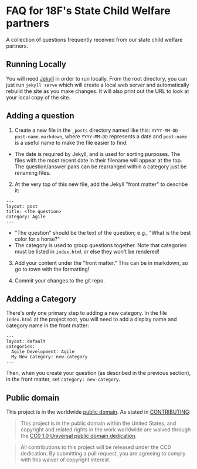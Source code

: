# FAQ for 18F's State Child Welfare partners

A collection of questions frequently received from our state child welfare partners.

## Running Locally

You will need [Jekyll](https://jekyllrb.com/) in order to run locally.  From the
root directory, you can just run `jekyll serve` which will create a local web
server and automatically rebuild the site as you make changes.  It will also
print out the URL to look at your local copy of the site.

## Adding a question

1. Create a new file in the `_posts` directory named like this:
`YYYY-MM-DD-post-name.markdown`, where `YYYY-MM-DD` represents a
date and `post-name` is a useful name to make the file easier to find.

  * The date is required by Jekyll, and is used for sorting purposes.  The
  files with the most recent date in their filename will appear at the top.
  The question/answer pairs can be rearranged within a category just be
  renaming files.

2. At the very top of this new file, add the Jekyll "front matter" to describe it:

  ```
  ---
  layout: post
  title: <The question>
  category: Agile
  ---
  ```

  * "The question" should be the text of the question; e.g., "What is the best
  color for a horse?"
  * The category is used to group questions together.  Note that categories
  must be listed in `index.html` or else they won't be rendered!

3. Add your content under the "front matter."  This can be in markdown, so go
to town with the formatting!

4. Commit your changes to the git repo.

## Adding a Category

There's only one primary step to adding a new category.  In the file
`index.html` at the project root, you will need to add a display name
and category name in the front matter:

```
---
layout: default
categories:
  Agile Development: Agile
  My New Category: new-category
---
```

Then, when you create your question (as described in the previous section), in
the front matter, set `category: new-category`.

## Public domain

This project is in the worldwide [public domain](LICENSE.md).   As stated
in [CONTRIBUTING](CONTRIBUTING.md):

> This project is in the public domain within   the United States, and
copyright and related rights in the work worldwide are waived through
the [CC0 1.0 Universal public domain dedication](https://creativecommons.org/publicdomain/zero/1.0/).

> All contributions to this project will be released under the CC0 dedication.
By submitting a pull request, you are agreeing to comply with this waiver of
copyright interest.
